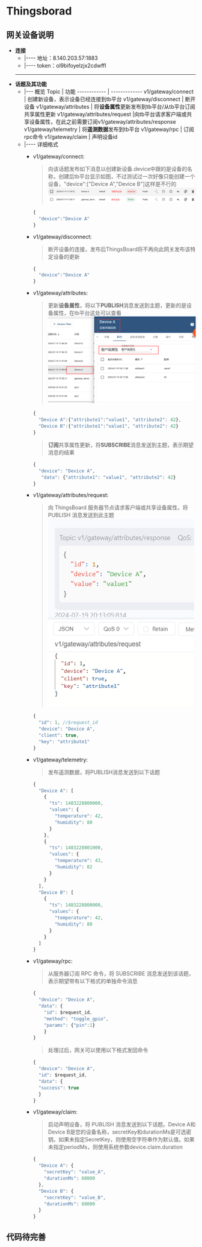 # Thingsborad 

## 网关设备说明

- **连接**
  - |---- 地址：8.140.203.57:1883
  - |---- token：ol9bifoyelzjx2cdwffl
  ---
- **话题及其功能**
  - |--- 概览
    Topic | 功能
    ------------ | -------------
    v1/gateway/connect    | 创建新设备，表示设备已经连接到tb平台
    v1/gateway/disconnect | 断开设备
    v1/gateway/attributes | 将**设备属性**更新发布到tb平台/从tb平台订阅共享属性更新
    v1/gateway/attributes/request |向tb平台请求客户端或共享设备属性，在此之前需要订阅v1/gateway/attributes/response
    v1/gateway/telemetry | 将**遥测数据**发布到tb平台
    v1/gateway/rpc | 订阅rpc命令
    v1/gateway/claim | 声明设备id
  - |---- 详细格式
    -   v1/gateway/connect:
        > 向该话题发布如下消息以创建新设备.device中跟的是设备的名称，创建后tb平台显示如图，不过测试过一次好像只能创建一个设备，"device":["Device A","Device B"]这样是不行的
        >![创建设备示意图](https://github.com/shelter-rin-0810/shelter-rin/blob/main/MyPicture/Thingsboard/gateway_connect.jpg?raw=true "创建设备示意图")
        ```javascript {.line-numbers}
        {
          "device":"Device A"
        }
        ```
    -   v1/gateway/disconnect:
        > 断开设备的连接，发布后ThingsBoard将不再向此网关发布该特定设备的更新
        ```javascript {.line-numbers}
        {
          "device":"Device A"
        }
        ```
    -   v1/gateway/attributes:
        
        > 更新**设备属性**，将以下**PUBLISH**消息发送到主题，更新的是设备属性，在tb平台这处可以查看
        >![设备属性](https://github.com/shelter-rin-0810/shelter-rin/blob/main/MyPicture/Thingsboard/device_attributes.jpg?raw=true "设备属性")
        ```javascript {.line-numbers}
        { 
          "Device A":{"attribute1":"value1", "attribute2": 42}, 
          "Device B":{"attribute1":"value1", "attribute2": 42}
        }
        ```
        > **订阅**共享属性更新，将**SUBSCRIBE**消息发送到主题，表示期望消息的结果
        ```javascript {.line-numbers}
        {
          "device": "Device A",
           "data": {"attribute1": "value1", "attribute2": 42}
        }
        ```
    -   v1/gateway/attributes/request:
        > 向 ThingsBoard 服务器节点请求客户端或共享设备属性，将 PUBLISH 消息发送到此主题
        >![请求属性](https://github.com/shelter-rin-0810/shelter-rin/blob/main/MyPicture/Thingsboard/request_attributes.jpg?raw=true "请求属性")
        ```javascript {.line-numbers}
        {
          "id": 1, //$request_id
          "device": "Device A",
          "client": true,
          "key": "attribute1"
        }
        ```
    -   v1/gateway/telemetry:
        > 发布遥测数据，将PUBLISH消息发送到以下话题
        ```javascript {.line-numbers}
        {
          "Device A": [
            {
              "ts": 1483228800000,
              "values": {
                "temperature": 42,
                "humidity": 80
              }
            },
            {
              "ts": 1483228801000,
              "values": {
                "temperature": 43,
                "humidity": 82
              }
            }
          ],
          "Device B": [
            {
              "ts": 1483228800000,
              "values": {
                "temperature": 42,
                "humidity": 80
              }
            }
          ]
        }
        ```
    -   v1/gateway/rpc:
        > 从服务器订阅 RPC 命令，将 SUBSCRIBE 消息发送到该话题，表示期望带有以下格式的单独命令消息
        ```javascript {.line-numbers}
        {
          "device": "Device A",
          "data": {
            "id": $request_id,
            "method": "toggle_gpio",
            "params": {"pin":1}
            }
        }
        ```
        > 处理过后，网关可以使用以下格式发回命令
        ```javascript {.line-numbers}
        {
          "device": "Device A",
          "id": $request_id,
          "data": {
          "success": true
          }
        }
        ```
    -   v1/gateway/claim:
        > 启动声明设备，将 PUBLISH 消息发送到以下话题。Device A和Device B是您的设备名称，secretKey和durationMs是可选密钥。如果未指定SecretKey，则使用空字符串作为默认值。如果未指定periodMs，则使用系统参数device.claim.duration
        ```javascript {.line-numbers}
        {
          "Device A": {
            "secretKey": "value_A",
            "durationMs": 60000
          },
          "Device B": {
            "secretKey": "value_B",
            "durationMs": 60000
          }
        }
        ```

## 代码待完善
   
    